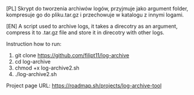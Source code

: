 [PL]
Skrypt do tworzenia archiwów logów, przyjmuje jako argument folder, kompresuje go do pliku.tar.gz i przechowuje w katalogu z innymi logami.

[EN]
A script used to archive logs, it takes a direcotry as an argument, compress it to .tar.gz file and store it in direcotry with other logs.


Instruction how to run:
1. git clone https://github.com/filipt11/log-archive
2. cd log-archive
3. chmod +x log-archive2.sh
4. ./log-archive2.sh <log-directory>

Project page URL: https://roadmap.sh/projects/log-archive-tool
